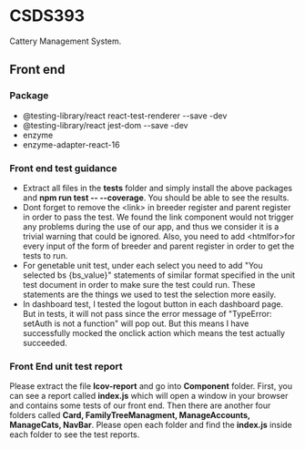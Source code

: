 # CSDS393
Cattery Management System.
## Front end 
### Package
- @testing-library/react react-test-renderer --save -dev
- @testing-library/react jest-dom --save -dev
- enzyme
- enzyme-adapter-react-16
### Front end test guidance
- Extract all files in the **__tests__** folder and simply install the above packages and **npm run test -- --coverage**. You should be able to see the results.
- Dont forget to remove the \<link\> in breeder register and parent register in order to pass the test. We found the link component would not trigger any problems during the use of our app, and thus we consider it is a trivial warning that could be ignored.
Also, you need to add \<htmlfor\>for every input of the form of breeder and parent register in order to get the tests to run. 
- For genetable unit test, under each select you need to add \"You selected bs \{bs_value\}\" statements of similar format specified in the unit test document in order to make sure the test could run. These statements are the things we used to test the selection more easily.
- In dashboard test, I tested the logout button in each dashboard page. But in tests, it will not pass since the error message of \"TypeError: setAuth is not a function\" will pop out. But this means I have successfully mocked the onclick action which means the test actually succeeded.
### Front End unit test report
Please extract the file **lcov-report** and go into **Component** folder. First, you can see a report called **index.js** which will open a window in your browser and contains some tests of our front end. Then there are another four folders called **Card, FamilyTreeManagment, ManageAccounts, ManageCats, NavBar**. Please open each folder and find the **index.js** inside each folder to see the test reports.
